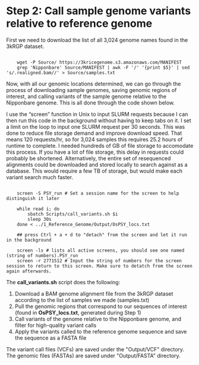 # Step 2: Call sample genome variants relative to reference genome

First we need to download the list of all 3,024 genome names found in the 3kRGP dataset.

```{bash}

	wget -P Source/ https://3kricegenome.s3.amazonaws.com/MANIFEST
	grep 'Nipponbare' Source/MANIFEST | awk -F '/' '{print $5}' | sed 's/.realigned.bam//' > Source/samples.txt

```

Now, with all our genomic locations determined, we can go through the process of downloading sample genomes, saving genomic regions of interest, and calling variants of the sample genome relative to the Nipponbare genome. This is all done through the code shown below. 

I use the “screen” function in Unix to input SLURM requests because I can then run this code in the background without having to keep tabs on it. I set a limit on the loop to input one SLURM request per 30 seconds. This was done to reduce file storage demand and improve download speed. That means 120 requests/hr, so for 3,024 samples this requires 25.2 hours of runtime to complete. I needed hundreds of GB of file storage to accomodate this process. If you have a lot of file storage, this delay in requests could probably be shortened. Alternatively, the entire set of resequenced alignments could be downloaded and stored locally to search against as a database. This would require a few TB of storage, but would make each variant search much faster.

```{bash}

	screen -S PSY_run # Set a session name for the screen to help distinguish it later

	while read i; do
		sbatch Scripts/call_variants.sh $i
		sleep 30s
	done < ../1_Reference_Genome/Output/OsPSY_locs.txt

	## press Ctrl + a + d to "detach" from the screen and let it run in the background

	screen -ls # lists all active screens, you should see one named (string of numbers).PSY_run 
	screen -r 2771512 # Input the string of numbers for the screen session to return to this screen. Make sure to detatch from the screen again afterwards.

```

The **call_variants.sh** script does the following:
1. Download a BAM genome alignment file from the 3kRGP dataset according to the list of samples we made (samples.txt)
2. Pull the genomic regions that correspond to our sequences of interest (found in **OsPSY_locs.txt**, generated during Step 1)
3. Call variants of the genome relative to the Nipponbare genome, and filter for high-quality variant calls
4. Apply the variants called to the reference genome sequence and save the sequence as a FASTA file

The variant call files (VCFs) are saved under the "Output/VCF" directory. The genomic files (FASTAs) are saved under "Output/FASTA" directory.
